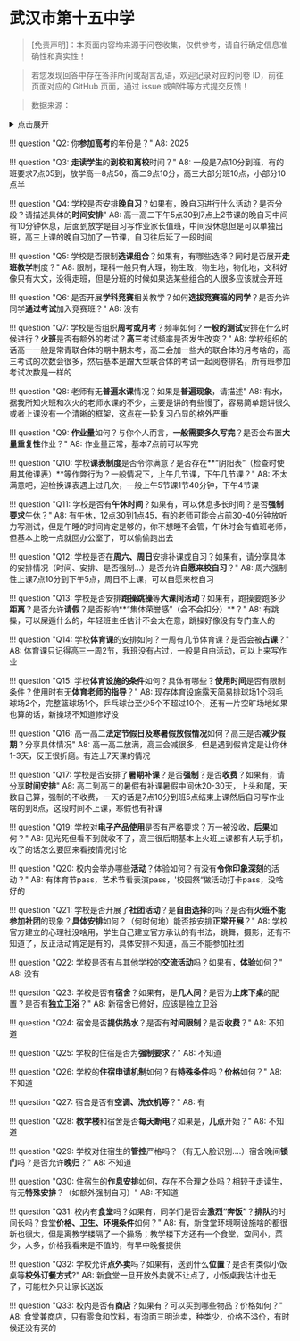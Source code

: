 # 武汉市第十五中学

> [免责声明]：本页面内容均来源于问卷收集，仅供参考，请自行确定信息准确性和真实性！

> 若您发现回答中存在答非所问或胡言乱语，欢迎记录对应的问卷 ID，前往页面对应的 GitHub 页面，通过 issue 或邮件等方式提交反馈！

> 数据来源：

<details><summary>点击展开</summary>
<ul>
<li>8: 匿名 (2025-07)</li>
</ul>
</details>

!!! question "Q2: 你**参加高考**的年份是？"
    A8: 2025

!!! question "Q3: **走读学生**的**到校和离校**时间？"
    A8: 一般是7点10分到班，有的班要求7点05到，放学高一8点50，高二9点10分，高三大部分班10点，小部分10点半

!!! question "Q4: 学校是否安排**晚自习**？如果有，晚自习进行什么活动？是否分段？请描述具体的**时间安排**"
    A8: 高一高二下午5点30到7点上2节课的晚自习中间有10分钟休息，后面到放学是自习写作业家长值班，中间没休息但是可以单独出班，高三上课的晚自习加了一节课，自习往后延了一段时间

!!! question "Q5: 学校是否限制**选课组合**？如果有，有哪些选择？同时是否展开**走班教学**制度？"
    A8: 限制，理科一般只有大理，物生政，物生地，物化地，文科好像只有大文，没得走班，但是分班的时候如果选某些组合的人很多应该就会开班

!!! question "Q6: 是否开展**学科竞赛**相关教学？如何**选拔竞赛班的同学**？是否允许同学**通过考试**加入竞赛班？"
    A8: 没有

!!! question "Q7: 学校是否组织**周考或月考**？频率如何？**一般的测试**安排在什么时候进行？**火班**是否有额外的考试？**高三**考试频率是否发生改变？"
    A8: 学校组织的话高一一般是常青联合体的期中期末考，高二会加一些大的联合体的月考啥的，高三考试的次数会很多，然后基本是蹭大型联合体的考试一起阅卷排名，所有班参加考试次数是一样的

!!! question "Q8: 老师有无**普遍水课**情况？如果是**普遍现象**，请描述"
    A8: 有水，据我所知火班和次火的老师水课的不少，主要是讲的有些慢了，容易简单题讲很久或者上课没有一个清晰的框架，这点在一轮复习凸显的格外严重

!!! question "Q9: **作业量**如何？与你个人而言，**一般需要多久写完**？是否会布置**大量重复性**作业？"
    A8: 作业量正常，基本7点前可以写完

!!! question "Q10: 学校**课表制度**是否令你满意？是否存在**“阴阳表”（检查时使用其他课表）**等作弊行为？一般情况下，上午几节课，下午几节课？"
    A8: 不太满意吧，迎检换课表遇上过几次，一般上午5节课1节40分钟，下午4节课

!!! question "Q11: 学校是否有**午休时间**？如果有，可以休息多长时间？是否**强制要求**午休？"
    A8: 有午休，12点30到1点45，有的老师可能会占前30-40分钟放听力写测试，但是午睡的时间肯定是够的，你不想睡不会管，午休时会有值班老师，但基本上晚一点就回办公室了，可以偷偷跑出去

!!! question "Q12: 学校是否在**周六、周日**安排补课或自习？如果有，请分享具体的安排情况（时间、安排、是否强制...）是否允许**自愿来校自习**？"
    A8: 周六强制性上课7点10分到下午5点，周日不上课，可以自愿来校自习

!!! question "Q13: 学校是否安排**跑操跳操**等**大课间活动**？如果有，跑操要跑多少**距离**？是否允许**请假**？是否影响**“集体荣誉感”（会不会扣分）**？"
    A8: 有跳操，可以屎遁什么的，年轻班主任估计不会太在意，跳操好像没有专门查人的

!!! question "Q14: 学校**体育课**的安排如何？一周有几节体育课？是否会被**占课**？"
    A8: 体育课只记得高三一周2节，我班没有占过，一般是自由活动，可以上来写作业

!!! question "Q15: 学校**体育设施的条件**如何？具体有哪些？**使用时间**是否有限制条件？使用时有无**体育老师的指导**？"
    A8: 现存体育设施露天简易排球场1个羽毛球场2个，完整篮球场1个，乒乓球台至少5个不超过10个，还有一片空旷场地如果也算的话，新操场不知道修好没

!!! question "Q16: 高一高二**法定节假日及寒暑假放假情况**如何？高三是否**减少假期**？分享具体情况"
    A8: 高一高二放满，高三会减很多，但是遇到假肯定是让你休1-3天，反正很折磨。有连上7天课的情况

!!! question "Q17: 学校是否安排了**暑期补课**？是否**强制**？是否**收费**？如果有，请分享**时间安排**"
    A8: 高二到高三的暑假有补课暑假中间休20-30天，上头和尾，天数自己算，强制的不收费，一天的话是7点10分到班5点结束上课然后自习写作业啥的到8点，这段时间不上课，寒假也有补课

!!! question "Q19: 学校对**电子产品使用**是否有严格要求？万一被没收，**后果**如何？"
    A8: 见光死但看不到就收不了，高三很后期基本上火班上课都有人玩手机，收了的话怎么要回来看按情况讨论

!!! question "Q20: 校内会举办哪些**活动**？体验如何？有没有**令你印象深刻**的活动？"
    A8: 有体育节pass，艺术节看表演pass，'校园祭“做活动打卡pass，没啥好的

!!! question "Q21: 学校是否开展了**社团活动**？是**自由选择**的吗？是否有**火班不能参加社团**的现象？**具体安排**如何？（何时何地）能否按安排**正常开展**？"
    A8: 学校官方建立的心理社没啥用，学生自己建立官方承认的有书法，跳舞，摄影，还有不知道了，反正活动肯定是有的，具体安排不知道，高三不能参加社团

!!! question "Q22: 学校是否有与其他学校的**交流活动**吗？如果有，**体验**如何？"
    A8: 没有

!!! question "Q23: 学校是否有**宿舍**？如果有，是**几人间**？是否为**上床下桌**的配置？是否有**独立卫浴**？"
    A8: 新宿舍已修好，应该是独立卫浴

!!! question "Q24: 宿舍是否**提供热水**？是否有**时间限制**？是否**收费**？"
    A8: 不知道

!!! question "Q25: 学校的住宿是否为**强制要求**？"
    A8: 不知道

!!! question "Q26: 学校的**住宿申请机制**如何？有**特殊条件**吗？**价格**如何？"
    A8: 不知道

!!! question "Q27: 宿舍是否有**空调、洗衣机等**？"
    A8: 有

!!! question "Q28: **教学楼**和宿舍是否**每天断电**？如果是，**几点**开始？"
    A8: 不知道

!!! question "Q29: 学校对住宿生的**管控**严格吗？（有无人脸识别....）宿舍晚间**锁门**吗？是否允许**晚归**？"
    A8: 不知道

!!! question "Q30: 住宿生的**作息安排**如何，存在不合理之处吗？相较于走读生，有无**特殊安排**？（如额外强制自习）"
    A8: 不知道

!!! question "Q31: 校内有**食堂**吗？如果有，同学们是否会**激烈“奔饭”**？**排队**的时间长吗？食堂**价格、卫生、环境条件**如何？"
    A8: 有，新食堂环境啊设施啥的都很新也很大，但是离教学楼隔了一个操场；教学楼下方还有一个食堂，空间小，菜少，人多，价格我看来是不值的，有早中晚餐提供

!!! question "Q32: 学校允许**点外卖**吗？如果有，送到什么**位置**？是否有类似小饭桌等**校外订餐方式**?"
    A8: 新食堂一旦开放外卖就不让点了，小饭桌我估计也无了，可能校外只让家长送饭

!!! question "Q33: 校内是否有**商店**？如果有？可以买到哪些物品？价格如何？"
    A8: 食堂兼商店，只有零食和饮料，有泡面三明治卖，种类少，价格不溢价，有时候还没有买的

